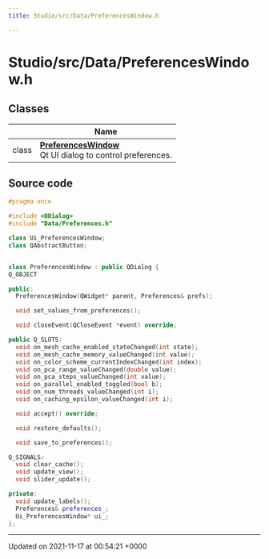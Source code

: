 ```yaml
---
title: Studio/src/Data/PreferencesWindow.h

---
```


# Studio/src/Data/PreferencesWindow.h



## Classes

|                | Name           |
| -------------- | -------------- |
| class | **[PreferencesWindow](../Classes/classPreferencesWindow.md)** <br>Qt UI dialog to control preferences.  |




## Source code

```cpp
#pragma once

#include <QDialog>
#include "Data/Preferences.h"

class Ui_PreferencesWindow;
class QAbstractButton;


class PreferencesWindow : public QDialog {
Q_OBJECT

public:
  PreferencesWindow(QWidget* parent, Preferences& prefs);

  void set_values_from_preferences();

  void closeEvent(QCloseEvent *event) override;

public Q_SLOTS:
  void on_mesh_cache_enabled_stateChanged(int state);
  void on_mesh_cache_memory_valueChanged(int value);
  void on_color_scheme_currentIndexChanged(int index);
  void on_pca_range_valueChanged(double value);
  void on_pca_steps_valueChanged(int value);
  void on_parallel_enabled_toggled(bool b);
  void on_num_threads_valueChanged(int i);
  void on_caching_epsilon_valueChanged(int i);

  void accept() override;

  void restore_defaults();

  void save_to_preferences();

Q_SIGNALS:
  void clear_cache();
  void update_view();
  void slider_update();

private:
  void update_labels();
  Preferences& preferences_;
  Ui_PreferencesWindow* ui_;
};
```


-------------------------------

Updated on 2021-11-17 at 00:54:21 +0000
